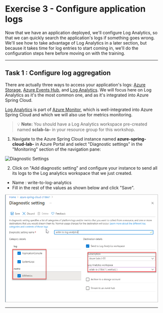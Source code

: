 # Exercise 3 - Configure application logs

Now that we have an application deployed, we'll configure Log Analytics, so that we can quickly search the application's logs if something goes wrong. We'll see how to take advantage of Log Analytics in a later section, but because it takes time for log entries to start coming in, we'll do the configuration steps here before moving on with the training.

---

## Task 1 : Configure log aggregation

There are actually three ways to access your application's logs: [Azure Storage](https://docs.microsoft.com/en-us/azure/storage/common/storage-introduction/?WT.mc_id=azurespringcloud-github-judubois), [Azure Events Hub](https://docs.microsoft.com/en-us/azure/event-hubs/?WT.mc_id=azurespringcloud-github-judubois), and [Log Analytics](https://docs.microsoft.com/en-us/azure/azure-monitor/log-query/get-started-portal/?WT.mc_id=azurespringcloud-github-judubois). We will focus here on Log Analytics as it's the most common one, and as it's integrated into Azure Spring Cloud.

[Log Analytics](https://docs.microsoft.com/en-us/azure/azure-monitor/log-query/get-started-portal/?WT.mc_id=azurespringcloud-github-judubois) is part of [Azure Monitor](https://azure.microsoft.com/en-us/services/monitor/?WT.mc_id=azurespringcloud-github-judubois), which is well-integrated into Azure Spring Cloud and which we will also use for metrics monitoring.

>💡 __Note:__ You should have a Log Analytics workspace pre-created named **sclab-la-<inject key="DeploymentID" enableCopy="false"/>** in your resource group for this workshop.

1. Navigate to the Azure Spring Cloud instance named **azure-spring-cloud-lab-<inject key="DeploymentID" enableCopy="false"/>** in Azure Portal and select "Diagnostic settings" in the "Monitoring" section of the navigation pane:

![Diagnostic Settings](media/01-diagnostic-settings.png)

2. Click on "Add diagnostic setting" and configure your instance to send all its logs to the Log analytics workspace that we just created.
  - Name : write-to-log-analytics
  - Fill in the rest of the values as shown below and click "Save".

![Send logs to the log analytics workspace](media/log-analytics-setting.png)

---
